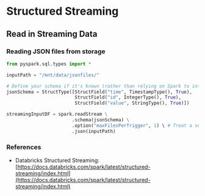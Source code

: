 # Structured Streaming

## Read in Streaming Data

### Reading JSON files from storage

```python
from pyspark.sql.types import *

inputPath = "/mnt/data/jsonfiles/"

# Define your schema if it's known (rather than relying on Spark to infer the schema)
jsonSchema = StructType([StructField("time", TimestampType(), True),
                         StructField("id", IntegerType(), True),
                         StructField("value", StringType(), True)])

streamingInputDF = spark.readStream \
                        .schema(jsonSchema) \
                        .option("maxFilesPerTrigger", 1) \ # Treat a sequence of files as a stream by picking one file at a time
                        .json(inputPath)
```

### References

* Databricks Structured Streaming: [https://docs.databricks.com/spark/latest/structured-streaming/index.html](https://docs.databricks.com/spark/latest/structured-streaming/index.html)

